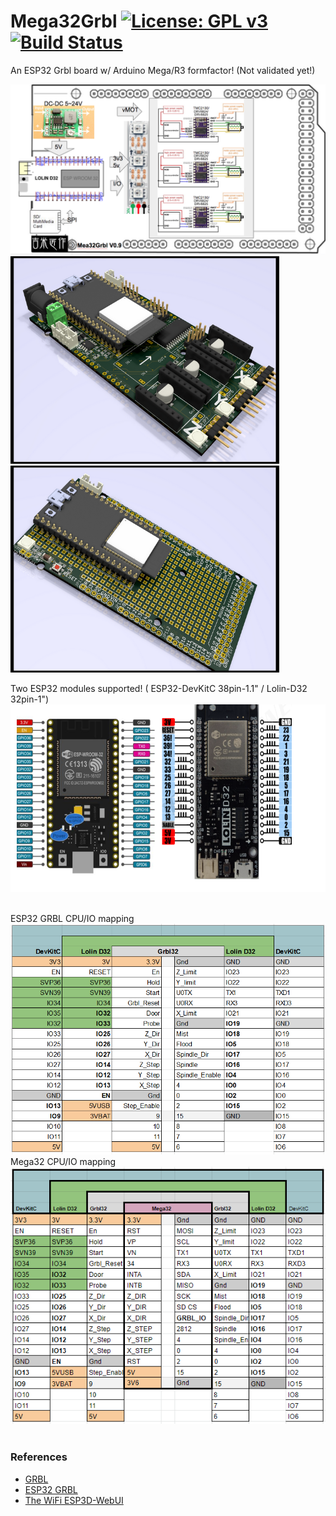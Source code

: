 # Mega32Grbl  [![License: GPL v3](https://img.shields.io/badge/License-GPLv3-blue.svg)](https://www.gnu.org/licenses/gpl-3.0)  [![Build Status](https://travis-ci.com/jmysu/R3Esp32Grbl.svg?branch=master)](https://travis-ci.com/jmysu/R3Esp32Grbl)

An ESP32 Grbl board w/ Arduino Mega/R3 formfactor! (Not validated yet!)<br>
 
<img src="Mega32BlockDiagramV09.png" width="640"/> <br>
<img src="Hardware/Mega32Grbl_svga.png" width="430"/>  <img src="Hardware/Mega32Shield_svga.png" width="430"/> <br>

Two ESP32 modules supported! ( ESP32-DevKitC 38pin-1.1" / Lolin-D32 32pin-1") <br>
<img src="Hardware/ESP32s_D32.png" width="640" height="300"><br><br>

ESP32 GRBL CPU/IO mapping<br><img src="Hardware/CPU_IO_MAP.png" width="600"><br>
Mega32 CPU/IO mapping<br><img src="Hardware/Mega32_CPU_MAP.png" width="700"><br>
<br> 

### References
  - [GRBL](https://github.com/gnea/grbl/wiki) <br>
  - [ESP32 GRBL](https://github.com/bdring/Grbl_Esp32) <br>
  - [The WiFi ESP3D-WebUI](https://github.com/luc-github/ESP3D-WEBUI)
